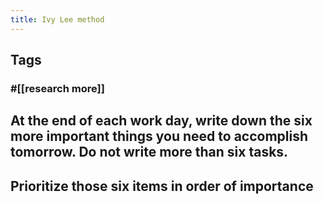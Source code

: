 ```yaml
---
title: Ivy Lee method
---
```


## Tags
### #[[research more]]
## At the end of each work day, write down the six more important things you need to accomplish tomorrow. Do not write more than six tasks.
## Prioritize those six items in order of importance
##
